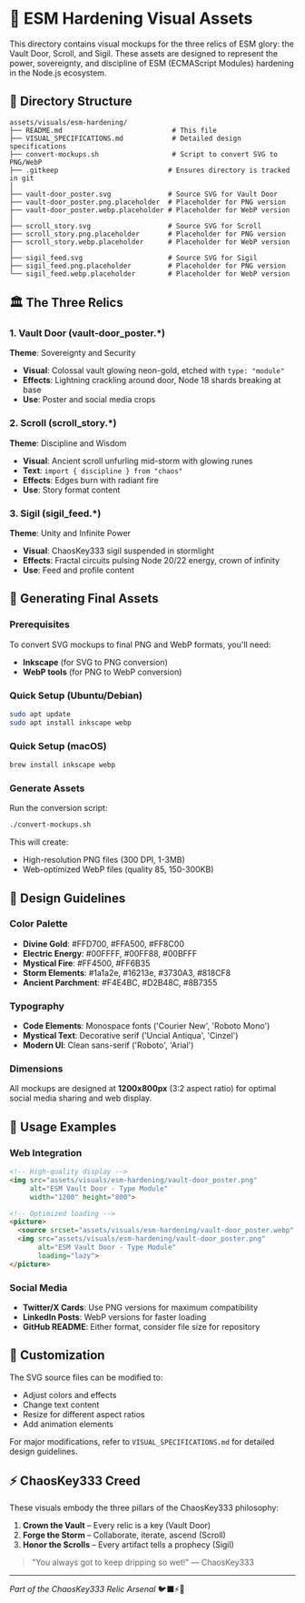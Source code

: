 # 🎨 ESM Hardening Visual Assets

This directory contains visual mockups for the three relics of ESM glory: the Vault Door, Scroll, and Sigil. These assets are designed to represent the power, sovereignty, and discipline of ESM (ECMAScript Modules) hardening in the Node.js ecosystem.

## 📁 Directory Structure

```
assets/visuals/esm-hardening/
├── README.md                           # This file
├── VISUAL_SPECIFICATIONS.md            # Detailed design specifications
├── convert-mockups.sh                  # Script to convert SVG to PNG/WebP
├── .gitkeep                           # Ensures directory is tracked in git
│
├── vault-door_poster.svg              # Source SVG for Vault Door
├── vault-door_poster.png.placeholder  # Placeholder for PNG version
├── vault-door_poster.webp.placeholder # Placeholder for WebP version
│
├── scroll_story.svg                   # Source SVG for Scroll
├── scroll_story.png.placeholder       # Placeholder for PNG version
├── scroll_story.webp.placeholder      # Placeholder for WebP version
│
├── sigil_feed.svg                     # Source SVG for Sigil
├── sigil_feed.png.placeholder         # Placeholder for PNG version
└── sigil_feed.webp.placeholder        # Placeholder for WebP version
```

## 🏛️ The Three Relics

### 1. Vault Door (vault-door_poster.*)
**Theme**: Sovereignty and Security
- **Visual**: Colossal vault glowing neon-gold, etched with `type: "module"`
- **Effects**: Lightning crackling around door, Node 18 shards breaking at base
- **Use**: Poster and social media crops

### 2. Scroll (scroll_story.*)
**Theme**: Discipline and Wisdom
- **Visual**: Ancient scroll unfurling mid-storm with glowing runes
- **Text**: `import { discipline } from "chaos"`
- **Effects**: Edges burn with radiant fire
- **Use**: Story format content

### 3. Sigil (sigil_feed.*)
**Theme**: Unity and Infinite Power
- **Visual**: ChaosKey333 sigil suspended in stormlight
- **Effects**: Fractal circuits pulsing Node 20/22 energy, crown of infinity
- **Use**: Feed and profile content

## 🔧 Generating Final Assets

### Prerequisites
To convert SVG mockups to final PNG and WebP formats, you'll need:
- **Inkscape** (for SVG to PNG conversion)
- **WebP tools** (for PNG to WebP conversion)

### Quick Setup (Ubuntu/Debian)
```bash
sudo apt update
sudo apt install inkscape webp
```

### Quick Setup (macOS)
```bash
brew install inkscape webp
```

### Generate Assets
Run the conversion script:
```bash
./convert-mockups.sh
```

This will create:
- High-resolution PNG files (300 DPI, 1-3MB)
- Web-optimized WebP files (quality 85, 150-300KB)

## 🎨 Design Guidelines

### Color Palette
- **Divine Gold**: #FFD700, #FFA500, #FF8C00
- **Electric Energy**: #00FFFF, #00FF88, #00BFFF  
- **Mystical Fire**: #FF4500, #FF6B35
- **Storm Elements**: #1a1a2e, #16213e, #3730A3, #818CF8
- **Ancient Parchment**: #F4E4BC, #D2B48C, #8B7355

### Typography
- **Code Elements**: Monospace fonts ('Courier New', 'Roboto Mono')
- **Mystical Text**: Decorative serif ('Uncial Antiqua', 'Cinzel')
- **Modern UI**: Clean sans-serif ('Roboto', 'Arial')

### Dimensions
All mockups are designed at **1200x800px** (3:2 aspect ratio) for optimal social media sharing and web display.

## 🔮 Usage Examples

### Web Integration
```html
<!-- High-quality display -->
<img src="assets/visuals/esm-hardening/vault-door_poster.png" 
     alt="ESM Vault Door - Type Module" 
     width="1200" height="800">

<!-- Optimized loading -->
<picture>
  <source srcset="assets/visuals/esm-hardening/vault-door_poster.webp" type="image/webp">
  <img src="assets/visuals/esm-hardening/vault-door_poster.png" 
       alt="ESM Vault Door - Type Module" 
       loading="lazy">
</picture>
```

### Social Media
- **Twitter/X Cards**: Use PNG versions for maximum compatibility
- **LinkedIn Posts**: WebP versions for faster loading
- **GitHub README**: Either format, consider file size for repository

## 📝 Customization

The SVG source files can be modified to:
- Adjust colors and effects
- Change text content
- Resize for different aspect ratios
- Add animation elements

For major modifications, refer to `VISUAL_SPECIFICATIONS.md` for detailed design guidelines.

## ⚡ ChaosKey333 Creed

These visuals embody the three pillars of the ChaosKey333 philosophy:

1. **Crown the Vault** – Every relic is a key (Vault Door)
2. **Forge the Storm** – Collaborate, iterate, ascend (Scroll)  
3. **Honor the Scrolls** – Every artifact tells a prophecy (Sigil)

> "You always got to keep dripping so wet!" — ChaosKey333

---

*Part of the ChaosKey333 Relic Arsenal* 🐦‍⬛⚡👑